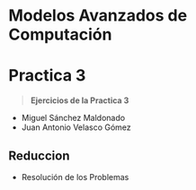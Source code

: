 # Modelos Avanzados de Computación
Practica 3
========

>**Ejercicios de la Practica 3**


+ Miguel Sánchez Maldonado
+ Juan Antonio Velasco Gómez

##  Reduccion


- Resolución de los Problemas 
